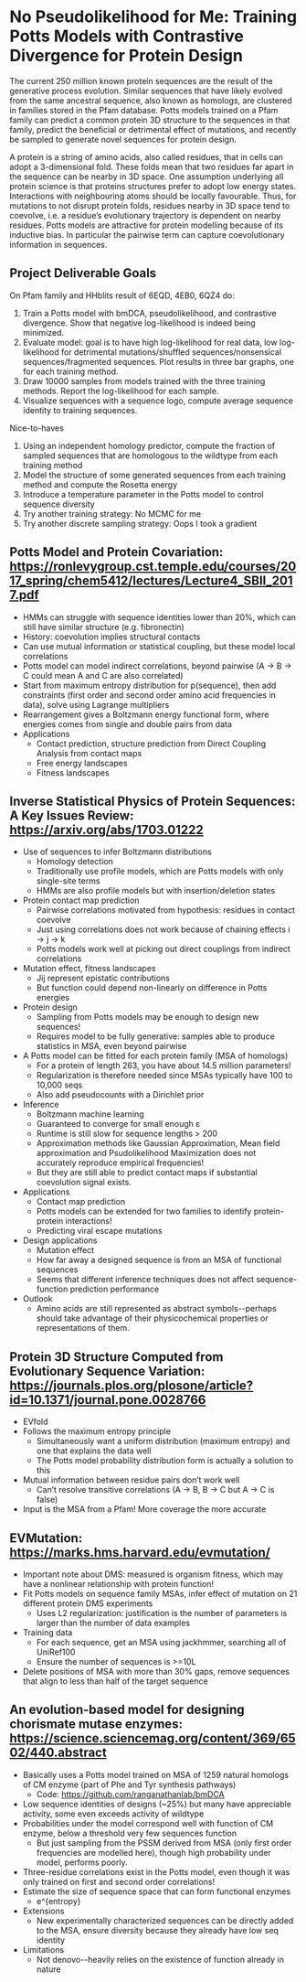 # No Pseudolikelihood for Me: Training Potts Models with Contrastive Divergence for Protein Design

The current 250 million known protein sequences are the result of the generative process evolution. Similar sequences that have likely evolved from the same ancestral sequence, also known as homologs, are clustered in families stored in the Pfam database. Potts models trained on a Pfam family can predict a common protein 3D structure to the sequences in that family, predict the beneficial or detrimental effect of mutations, and recently be sampled to generate novel sequences for protein design.

A protein is a string of amino acids, also called residues, that in cells can adopt a 3-dimensional fold. These folds mean that two residues far apart in the sequence can be nearby in 3D space. One assumption underlying all protein science is that proteins structures prefer to adopt low energy states. Interactions with neighbouring atoms should be locally favourable. Thus, for mutations to not disrupt protein folds, residues nearby in 3D space tend to coevolve, i.e. a residue’s evolutionary trajectory is dependent on nearby residues. Potts models are attractive for protein modelling because of its inductive bias. In particular the pairwise term can capture coevolutionary information in sequences.


## Project Deliverable Goals

On Pfam family and HHblits result of 6EQD, 4EB0, 6QZ4 do:
1. Train a Potts model with bmDCA, pseudolikelihood, and contrastive divergence. Show that negative log-likelihood is indeed being minimized.
2. Evaluate model: goal is to have high log-likelihood for real data, low log-likelihood for detrimental mutations/shuffled sequences/nonsensical sequences/fragmented sequences. Plot results in three bar graphs, one for each training method.
3. Draw 10000 samples from models trained with the three training methods. Report the log-likelihood for each sample.
4. Visualize sequences with a sequence logo, compute average sequence identity to training sequences.

Nice-to-haves
1. Using an independent homology predictor, compute the fraction of sampled sequences that are homologous to the wildtype from each training method
2. Model the structure of some generated sequences from each training method and compute the Rosetta energy
3. Introduce a temperature parameter in the Potts model to control sequence diversity
4. Try another training strategy: No MCMC for me
5. Try another discrete sampling strategy: Oops I took a gradient

## Potts Model and Protein Covariation: https://ronlevygroup.cst.temple.edu/courses/2017_spring/chem5412/lectures/Lecture4_SBII_2017.pdf

+ HMMs can struggle with sequence identities lower than 20%, which can still have similar structure (e.g. fibronectin)
+ History: coevolution implies structural contacts
+ Can use mutual information or statistical coupling, but these model local correlations
+ Potts model can model indirect correlations, beyond pairwise (A → B → C could mean A and C are also correlated)
+ Start from maximum entropy distribution for p(sequence), then add constraints (first order and second order amino acid frequencies in data), solve using Lagrange multipliers
+ Rearrangement gives a Boltzmann energy functional form, where energies comes from single and double pairs from data
+ Applications
  + Contact prediction, structure prediction from Direct Coupling Analysis from contact maps
  + Free energy landscapes
  + Fitness landscapes

## Inverse Statistical Physics of Protein Sequences: A Key Issues Review: https://arxiv.org/abs/1703.01222

+ Use of sequences to infer Boltzmann distributions
  + Homology detection
  + Traditionally use profile models, which are Potts models with only single-site terms
  + HMMs are also profile models but with insertion/deletion states
+ Protein contact map prediction
  + Pairwise correlations motivated from hypothesis: residues in contact coevolve
  + Just using correlations does not work because of chaining effects i → j → k
  + Potts models work well at picking out direct couplings from indirect correlations
+ Mutation effect, fitness landscapes
  + Jij represent epistatic contributions
  + But function could depend non-linearly on difference in Potts energies
+ Protein design
  + Sampling from Potts models may be enough to design new sequences!
  + Requires model to be fully generative: samples able to produce statistics in MSA, even beyond pairwise
+ A Potts model can be fitted for each protein family (MSA of homologs)
  + For a protein of length 263, you have about 14.5 million parameters!
  + Regularization is therefore needed since MSAs typically have 100 to 10,000 seqs
  + Also add pseudocounts with a Dirichlet prior
+ Inference
  + Boltzmann machine learning
  + Guaranteed to converge for small enough ε 
  + Runtime is still slow for sequence lengths > 200 
  + Approximation methods like Gaussian Approximation, Mean field approximation and Psudolikelihood Maximization does not accurately reproduce empirical frequencies!
  + But they are still able to predict contact maps if substantial coevolution signal exists. 
+ Applications
  + Contact map prediction
  + Potts models can be extended for two families to identify protein-protein interactions!
  + Predicting viral escape mutations
+ Design applications
  + Mutation effect
  + How far away a designed sequence is from an MSA of functional sequences
  + Seems that different inference techniques does not affect sequence-function prediction performance
+ Outlook
  + Amino acids are still represented as abstract symbols--perhaps should take advantage of their physicochemical properties or representations of them.
 
## Protein 3D Structure Computed from Evolutionary Sequence Variation: https://journals.plos.org/plosone/article?id=10.1371/journal.pone.0028766

+ EVfold
+ Follows the maximum entropy principle
  + Simultaneously want a uniform distribution (maximum entropy) and one that explains the data well
  + The Potts model probability distribution form is actually a solution to this
+ Mutual information between residue pairs don’t work well
  + Can’t resolve transitive correlations (A → B, B → C but A → C is false)
+ Input is the MSA from a Pfam! More coverage the more accurate

## EVMutation: https://marks.hms.harvard.edu/evmutation/

+ Important note about DMS: measured is organism fitness, which may have a nonlinear relationship with protein function!
+ Fit Potts models on sequence family MSAs, infer effect of mutation on 21 different protein DMS experiments
  + Uses L2 regularization: justification is the number of parameters is larger than the number of data examples
+ Training data
  + For each sequence, get an MSA using jackhmmer, searching all of UniRef100
  + Ensure the number of sequences is >=10L
+ Delete positions of MSA with more than 30% gaps, remove sequences that align to less than half of the target sequence

## An evolution-based model for designing chorismate mutase enzymes: https://science.sciencemag.org/content/369/6502/440.abstract

+ Basically uses a Potts model trained on MSA of 1259 natural homologs of CM enzyme (part of Phe and Tyr synthesis pathways)
  + Code: https://github.com/ranganathanlab/bmDCA 
+ Low sequence identities of designs (~25%) but many have appreciable activity, some even exceeds activity of wildtype
+ Probabilities under the model correspond well with function of CM enzyme, below a threshold very few sequences function
  + But just sampling from the PSSM derived from MSA (only first order frequencies are modelled here), though high probability under model, performs poorly.
+ Three-residue correlations exist in the Potts model, even though it was only trained on first and second order correlations!
+ Estimate the size of sequence space that can form functional enzymes
  + e^{entropy}
+ Extensions
  + New experimentally characterized sequences can be directly added to the MSA, ensure diversity because they already have low seq identity
+ Limitations
  + Not denovo--heavily relies on the existence of function already in nature



